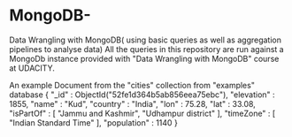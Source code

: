 # MongoDB-
Data Wrangling with MongoDB( using basic queries as well as aggregation pipelines to analyse data)
All the queries in this repository are run against a MongoDb instance provided with "Data Wrangling with MongoDB" course at UDACITY.


An example Document from the "cities" collection from "examples" database
{
    "_id" : ObjectId("52fe1d364b5ab856eea75ebc"),
    "elevation" : 1855,
    "name" : "Kud",
    "country" : "India",
    "lon" : 75.28,
    "lat" : 33.08,
    "isPartOf" : [
        "Jammu and Kashmir",
        "Udhampur district"
    ],
    "timeZone" : [
        "Indian Standard Time"
    ],
    "population" : 1140
}



